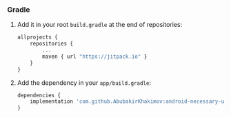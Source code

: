 ### Gradle

1. Add it in your root `build.gradle` at the end of repositories:

    ```javascript
    allprojects {
    	repositories {
    		...
    		maven { url "https://jitpack.io" }
    	}
    }
    ```

2. Add the dependency in your `app/build.gradle`:

    ```javascript
    dependencies {
        implementation 'com.github.AbubakirKhakimov:android-necessary-utils:1.0'
    }
    ```
